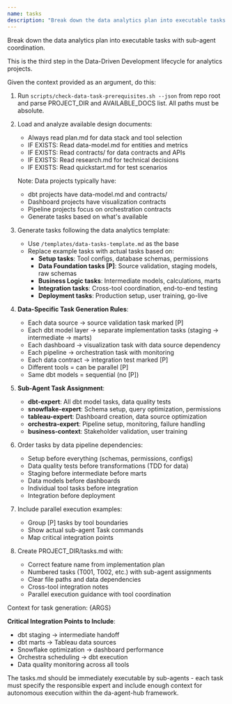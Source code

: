 ```yaml
---
name: tasks
description: "Break down the data analytics plan into executable tasks with sub-agent coordination. This is the third step in the Data-Driven Development lifecycle."
---
```


Break down the data analytics plan into executable tasks with sub-agent coordination.

This is the third step in the Data-Driven Development lifecycle for analytics projects.

Given the context provided as an argument, do this:

1. Run `scripts/check-data-task-prerequisites.sh --json` from repo root and parse PROJECT_DIR and AVAILABLE_DOCS list. All paths must be absolute.

2. Load and analyze available design documents:
   - Always read plan.md for data stack and tool selection
   - IF EXISTS: Read data-model.md for entities and metrics
   - IF EXISTS: Read contracts/ for data contracts and APIs
   - IF EXISTS: Read research.md for technical decisions
   - IF EXISTS: Read quickstart.md for test scenarios

   Note: Data projects typically have:
   - dbt projects have data-model.md and contracts/
   - Dashboard projects have visualization contracts
   - Pipeline projects focus on orchestration contracts
   - Generate tasks based on what's available

3. Generate tasks following the data analytics template:
   - Use `/templates/data-tasks-template.md` as the base
   - Replace example tasks with actual tasks based on:
     * **Setup tasks**: Tool configs, database schemas, permissions
     * **Data Foundation tasks [P]**: Source validation, staging models, raw schemas
     * **Business Logic tasks**: Intermediate models, calculations, marts
     * **Integration tasks**: Cross-tool coordination, end-to-end testing
     * **Deployment tasks**: Production setup, user training, go-live

4. **Data-Specific Task Generation Rules**:
   - Each data source → source validation task marked [P]
   - Each dbt model layer → separate implementation tasks (staging → intermediate → marts)
   - Each dashboard → visualization task with data source dependency
   - Each pipeline → orchestration task with monitoring
   - Each data contract → integration test marked [P]
   - Different tools = can be parallel [P]
   - Same dbt models = sequential (no [P])

5. **Sub-Agent Task Assignment**:
   - **dbt-expert**: All dbt model tasks, data quality tests
   - **snowflake-expert**: Schema setup, query optimization, permissions
   - **tableau-expert**: Dashboard creation, data source optimization
   - **orchestra-expert**: Pipeline setup, monitoring, failure handling
   - **business-context**: Stakeholder validation, user training

6. Order tasks by data pipeline dependencies:
   - Setup before everything (schemas, permissions, configs)
   - Data quality tests before transformations (TDD for data)
   - Staging before intermediate before marts
   - Data models before dashboards
   - Individual tool tasks before integration
   - Integration before deployment

7. Include parallel execution examples:
   - Group [P] tasks by tool boundaries
   - Show actual sub-agent Task commands
   - Map critical integration points

8. Create PROJECT_DIR/tasks.md with:
   - Correct feature name from implementation plan
   - Numbered tasks (T001, T002, etc.) with sub-agent assignments
   - Clear file paths and data dependencies
   - Cross-tool integration notes
   - Parallel execution guidance with tool coordination

Context for task generation: {ARGS}

**Critical Integration Points to Include**:
- dbt staging → intermediate handoff
- dbt marts → Tableau data sources
- Snowflake optimization → dashboard performance
- Orchestra scheduling → dbt execution
- Data quality monitoring across all tools

The tasks.md should be immediately executable by sub-agents - each task must specify the responsible expert and include enough context for autonomous execution within the da-agent-hub framework.